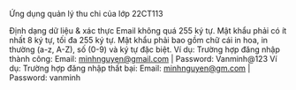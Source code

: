 Ứng dụng quản lý thu chi của lớp 22CT113

Định dạng dữ liệu & xác thực Email không quá 255 ký tự. Mật khẩu phải có ít nhất 8 ký tự, tối đa 255 ký tự.
Mật khẩu phải bao gồm chữ cái in hoa, in thường (a-z, A-Z), số (0-9) và ký tự đặc biệt.
Ví dụ: Trường hợp đăng nhập thành công:
Email: minhnguyen@gmail.com | Password: Vanminh@123
Ví dụ: Trường hợp đăng nhập thất bại:
Email: minhnguyen@gm.com | Password: vanminh
